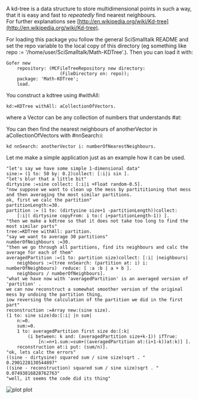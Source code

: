 A kd-tree is a data structure to store multidimensional points in such a way, that it is easy and fast to *repeatedly* find nearest neighbours.  For further explanations see [http://en.wikipedia.org/wiki/Kd-tree](http://en.wikipedia.org/wiki/Kd-tree).For loading this package you follow the general SciSmalltalk README and set the repo variable to the local copy of this directory (eg something like repo := '/home/user/SciSmalltalk/Math-KDTree'.). Then you can load it with:  ```SmalltalkGofer new    repository: (MCFileTreeRepository new directory:                     (FileDirectory on: repo));    package: 'Math-KDTree';    load.```  You construct a kdtree using #withAll:  ```Smalltalkkd:=KDTree withAll: aCollectionOfVectors.```  where a Vector can be any collection of numbers that understands #at:You can then find the nearest neighbours of anotherVector in aCollectionOfVectors with #nnSearch:i:  ```Smalltalkkd nnSearch: anotherVector i: numberOfNearestNeighbours.```  Let me make a simple application just as an example how it can be used.  ```Smalltalk"let's say we have some simple 1-dimensional data"  sine:= (1 to: 50 by: 0.2)collect: [:i|i sin ].  "let's blur that a little bit"  dirtysine :=sine collect: [:i|i +Float random-0.5].  "now suppose we want to clean up the mess by partititioning that mess and then averaging the most similar partitions.  ok, first we calc the partition"  partitionLength:=30.   partition := (1 to: (dirtysine size+1 -partitionLength))collect: 	[:i|( dirtysine copyFrom: i to:( i+partitionLength-1)) ].  "then we make a kdtree so that it does not take too long to find the most similar parts"  tree:=KDTree withAll: partition.   "say we want to average 30 partitions"  numberOfNeighbours :=30.  "then we go through all partitions, find its neighbours and calc the average for each of them"  averagedPartition :=(1 to: partition size)collect: [:i| |neighbours|   	neighbours :=(tree nnSearch: (partition at: i) i: numberOfNeighbours)  reduce: [ :a :b | a + b ].  	neighbours / numberOfNeighbours].  "what we have now with 'averagedPartition' is an averaged version of 'partition' .  we can now reconstruct a somewhat smoother version of the original mess by undoing the partition thing, iow reversing the calculation of the partition we did in the first part"  reconstruction :=Array new:(sine size).  (1 to: sine size)do:[:i| |n sum|  	n:=0.  	sum:=0.  	1 to: averagedPartition first size do:[:k|  		(i between: k and: (averagedPartition size+k-1)) ifTrue:  			[n:=n+1.sum:=sum+((averagedPartition at:(i+1-k))at:k)] ].  	reconstruction at:i put: (sum/n)].  "ok, lets calc the errors"  ((sine - dirtysine) squared sum / sine size)sqrt . " 0.2901228130544897"  ((sine - reconstruction) squared sum / sine size)sqrt . " 0.07493816828762763"  "well, it seems the code did its thing"```  ![plot plot](https://github.com/SergeStinckwich/SciSmalltalk/raw/master/NNPlot.jpg)  